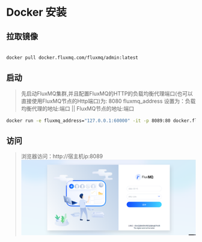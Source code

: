 # Docker 安装

## 拉取镜像
```bash

docker pull docker.fluxmq.com/fluxmq/admin:latest

```

## 启动
> 先启动FluxMQ集群,并且配置FluxMQ的HTTP的负载均衡代理端口(也可以直接使用FluxMQ节点的Http端口)为: 8080
fluxmq_address 设置为：负载均衡代理的地址:端口 || FluxMQ节点的地址:端口
```bash
docker run -e fluxmq_address="127.0.0.1:60000" -it -p 8089:80 docker.fluxmq.com/fluxmq/admin
```
## 访问
> 浏览器访问：http://宿主机ip:8089
![img_1.png](../../assets/images/img_LOGIN.png)